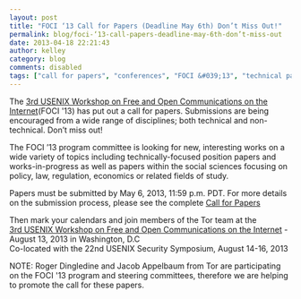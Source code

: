 ```yaml
---
layout: post
title: "FOCI ‘13 Call for Papers (Deadline May 6th) Don’t Miss Out!"
permalink: blog/foci-‘13-call-papers-deadline-may-6th-don’t-miss-out
date: 2013-04-18 22:21:43
author: kelley
category: blog
comments: disabled
tags: ["call for papers", "conferences", "FOCI &#039;13", "technical papers"]
---
```


The [3rd USENIX Workshop on Free and Open Communications on the Internet](https://www.usenix.org/conference/foci13)(FOCI '13) has put out a call for papers. Submissions are being encouraged from a wide range of disciplines; both technical and non-technical. Don’t miss out!

The FOCI ’13 program committee is looking for new, interesting works on a wide variety of topics including technically-focused position papers and works-in-progress as well as papers within the social sciences focusing on policy, law, regulation, economics or related fields of study.

Papers must be submitted by May 6, 2013, 11:59 p.m. PDT. For more details on the submission process, please see the complete [Call for Papers](https://www.usenix.org/conference/foci13/call-for-papers/)

Then mark your calendars and join members of the Tor team at the  
 [3rd USENIX Workshop on Free and Open Communications on the Internet](https://www.usenix.org/conference/foci13) - August 13, 2013 in Washington, D.C  
 Co-located with the 22nd USENIX Security Symposium, August 14-16, 2013

NOTE: Roger Dingledine and Jacob Appelbaum from Tor are participating on the FOCI '13 program and steering committees, therefore we are helping to promote the call for these papers.
